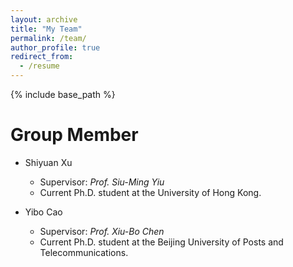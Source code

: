 ```yaml
---
layout: archive
title: "My Team"
permalink: /team/
author_profile: true
redirect_from:
  - /resume
---
```


{% include base_path %}

Group Member
======
* Shiyuan Xu
   * Supervisor: *Prof. Siu-Ming Yiu*
   * Current Ph.D. student at the University of Hong Kong.

* Yibo Cao
   * Supervisor: *Prof. Xiu-Bo Chen*
   * Current Ph.D. student at the Beijing University of Posts and Telecommunications.
